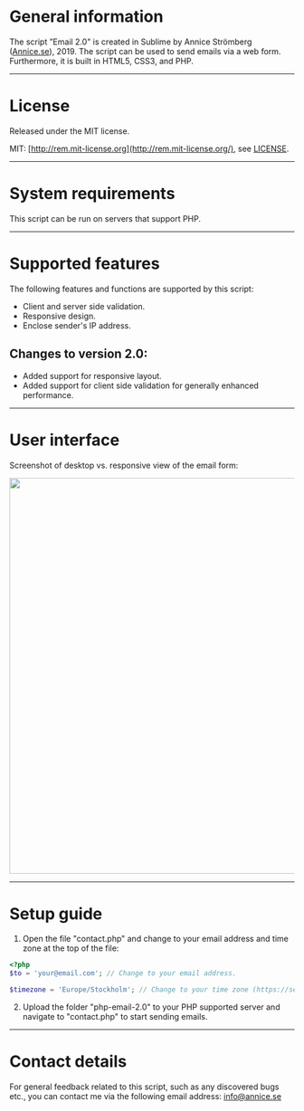 # General information
The script ”Email 2.0" is created in Sublime by Annice Strömberg ([Annice.se](https://annice.se)), 2019. The script can be used to send emails via a web form. Furthermore, it is built in HTML5, CSS3, and PHP.

---

# License
Released under the MIT license.

MIT: [http://rem.mit-license.org](http://rem.mit-license.org/), see [LICENSE](LICENSE).

---

# System requirements
This script can be run on servers that support PHP.

---

# Supported features
The following features and functions are supported by this script:
* Client and server side validation.
* Responsive design.
* Enclose sender's IP address.

## Changes to version 2.0:
* Added support for responsive layout.
* Added support for client side validation for generally enhanced performance.

---

# User interface
Screenshot of desktop vs. responsive view of the email form:

<img src="https://diagrams.annice.se/php-email-2.0/gui-email-form.png" alt="" width="700">

---

# Setup guide
1. Open the file "contact.php" and change to your email address and time zone at the top of the file:

```php
<?php
$to = 'your@email.com'; // Change to your email address.

$timezone = 'Europe/Stockholm'; // Change to your time zone (https://secure.php.net/manual/en/timezones.php).
```

2. Upload the folder "php-email-2.0" to your PHP supported server and navigate to "contact.php" to start sending emails.

---

# Contact details
For general feedback related to this script, such as any discovered bugs etc., you can contact me via the following email address: [info@annice.se](mailto:info@annice.se)
